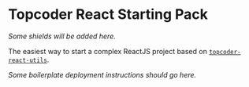# Topcoder React Starting Pack

*Some shields will be added here.*

The easiest way to start a complex ReactJS project based on
[`topcoder-react-utils`](https://www.npmjs.com/package/topcoder-react-utils).

*Some boilerplate deployment instructions should go here.*
